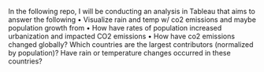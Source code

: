 In the following repo, I will be conducting an analysis in Tableau that aims to answer the following
•	Visualize rain and temp w/ co2 emissions and maybe population growth from 
•	How have rates of population increased urbanization and impacted CO2 emissions
•	How have co2 emissions changed globally? Which countries are the largest contributors (normalized by population)? Have rain or temperature changes occurred in these countries?
